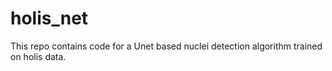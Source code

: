 # holis_net
This repo contains code for a Unet based nuclei detection algorithm trained on holis data.
